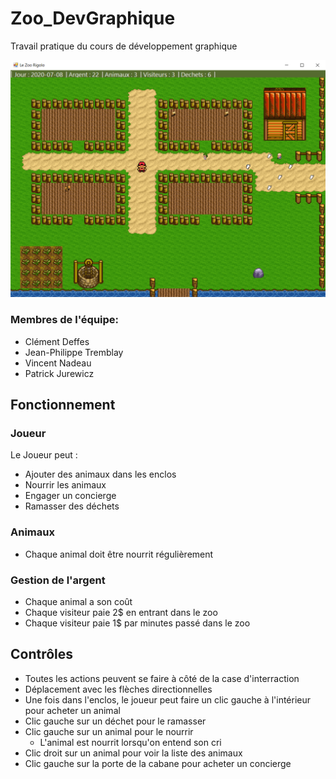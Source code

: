 # Zoo_DevGraphique
 Travail pratique du cours de développement graphique
 
 ![ScreenShot du Zoo](ScreenShot/ZooDevGraphique.PNG)

### Membres de l'équipe:
 - Clément Deffes
 - Jean-Philippe Tremblay
 - Vincent Nadeau
 - Patrick Jurewicz
 
## Fonctionnement

### Joueur

 Le Joueur peut : 
 - Ajouter des animaux dans les enclos
 - Nourrir les animaux
 - Engager un concierge
 - Ramasser des déchets
 
### Animaux

 - Chaque animal doit être nourrit régulièrement
 
### Gestion de l'argent

 - Chaque animal a son coût
 - Chaque visiteur paie 2$ en entrant dans le zoo
 - Chaque visiteur paie 1$ par minutes passé dans le zoo

## Contrôles

 - Toutes les actions peuvent se faire à côté de la case d'interraction
 - Déplacement avec les flèches directionnelles
 - Une fois dans l'enclos, le joueur peut faire un clic gauche à l'intérieur
 pour acheter un animal
 - Clic gauche sur un déchet pour le ramasser
 - Clic gauche sur un animal pour le nourrir
	- L'animal est nourrit lorsqu'on entend son cri
 - Clic droit sur un animal pour voir la liste des animaux
 - Clic gauche sur la porte de la cabane pour acheter un concierge